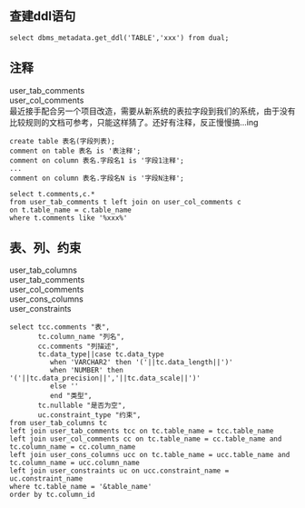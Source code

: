  ## 查建ddl语句
```
select dbms_metadata.get_ddl('TABLE','xxx') from dual; 
```
## 注释 
user_tab_comments  
user_col_comments  
最近接手配合另一个项目改造，需要从新系统的表拉字段到我们的系统，由于没有比较规则的文档可参考，只能这样猜了。还好有注释，反正慢慢搞...ing
```
create table 表名(字段列表);
comment on table 表名 is '表注释';
comment on column 表名.字段名1 is '字段1注释';
...
comment on column 表名.字段名N is '字段N注释';

select t.comments,c.*
from user_tab_comments t left join on user_col_comments c 
on t.table_name = c.table_name
where t.comments like '%xxx%'
```
## 表、列、约束
user_tab_columns  
user_tab_comments  
user_col_comments  
user_cons_columns  
user_constraints

```
select tcc.comments "表",
       tc.column_name "列名",
       cc.comments "列描述",
       tc.data_type||case tc.data_type 
          when 'VARCHAR2' then '('||tc.data_length||')'
          when 'NUMBER' then '('||tc.data_precision||','||tc.data_scale||')'
          else '' 
          end "类型",
       tc.nullable "是否为空",
       uc.constraint_type "约束",
from user_tab_columns tc
left join user_tab_comments tcc on tc.table_name = tcc.table_name
left join user_col_comments cc on tc.table_name = cc.table_name and tc.column_name = cc.column_name
left join user_cons_columns ucc on tc.table_name = ucc.table_name and tc.column_name = ucc.column_name
left join user_constraints uc on ucc.constraint_name = uc.constraint_name
where tc.table_name = '&table_name'
order by tc.column_id
```
